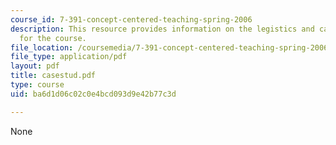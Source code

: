 ```yaml
---
course_id: 7-391-concept-centered-teaching-spring-2006
description: This resource provides information on the legistics and case studies
  for the course.
file_location: /coursemedia/7-391-concept-centered-teaching-spring-2006/ba6d1d06c02c0e4bcd093d9e42b77c3d_casestud.pdf
file_type: application/pdf
layout: pdf
title: casestud.pdf
type: course
uid: ba6d1d06c02c0e4bcd093d9e42b77c3d

---
```

None
